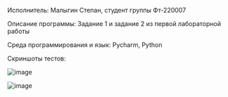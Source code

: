 Исполнитель: Малыгин Степан, студент группы Фт-220007

Описание программы: Задание 1 и задание 2 из первой лабораторной работы

Среда программирования и язык: Pycharm, Python

Скриншоты тестов:

![image](https://github.com/malygin04/lab02/assets/102820638/549cf7d7-5859-4924-ae45-aab7e012e39b)

![image](https://github.com/malygin04/lab02/assets/102820638/c4426550-3a31-4975-b563-2330de7fb705)
